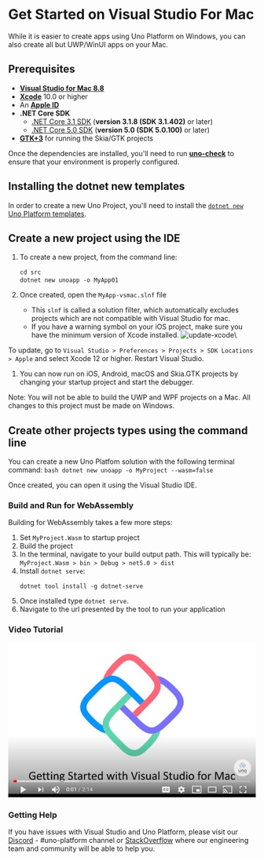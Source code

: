 # Get Started on Visual Studio For Mac

While it is easier to create apps using Uno Platform on Windows, you can also create all but UWP/WinUI apps on your Mac.

## Prerequisites
* [**Visual Studio for Mac 8.8**](https://visualstudio.microsoft.com/vs/mac/)
* [**Xcode**](https://apps.apple.com/us/app/xcode/id497799835?mt=12) 10.0 or higher
* An [**Apple ID**](https://support.apple.com/en-us/HT204316)
* **.NET Core SDK**
    * [.NET Core 3.1 SDK](https://dotnet.microsoft.com/download/dotnet-core/3.1) (**version 3.1.8 (SDK 3.1.402)** or later)
    * [.NET Core 5.0 SDK](https://dotnet.microsoft.com/download/dotnet-core/5.0) (**version 5.0 (SDK 5.0.100)** or later)
* [**GTK+3**](https://formulae.brew.sh/formula/gtk+3) for running the Skia/GTK projects

Once the dependencies are installed, you'll need to run [**uno-check**](external/uno.check/doc/using-uno-check.md) to ensure that your environment is properly configured.

## Installing the dotnet new templates
In order to create a new Uno Project, you'll need to install the [`dotnet new` Uno Platform templates](get-started-dotnet-new.md).

## Create a new project using the IDE
1. To create a new project, from the command line:
    ```
    cd src
    dotnet new unoapp -o MyApp01
    ```

1. Once created, open the `MyApp-vsmac.slnf` file
    - This `slnf` is called a solution filter, which automatically excludes projects which are not compatible with Visual Studio for mac.
    - If you have a warning symbol on your iOS project, make sure you have the minimum version of Xcode installed.
![update-xcode](Assets/quick-start/xcode-version-warning.jpg)\

To update, go to `Visual Studio > Preferences > Projects > SDK Locations > Apple` and select Xcode 12 or higher.
Restart Visual Studio.
1. You can now run on iOS, Android, macOS and Skia.GTK projects by changing your startup project and start the debugger.
   
Note: You will not be able to build the UWP and WPF projects on a Mac. All changes to this project must be made on Windows.

## Create other projects types using the command line

You can create a new Uno Platfom solution with the following terminal command:
    ```bash
    dotnet new unoapp -o MyProject --wasm=false
    ```

Once created, you can open it using the Visual Studio IDE.

### Build and Run for WebAssembly

Building for WebAssembly takes a few more steps:

1. Set `MyProject.Wasm` to startup project
1. Build the project
1. In the terminal, navigate to your build output path. This will typically be: `MyProject.Wasm > bin > Debug > net5.0 > dist`
1. Install `dotnet serve`:
    ```
    dotnet tool install -g dotnet-serve
    ```
1. Once installed type `dotnet serve`.
1. Navigate to the url presented by the tool to run your application

### Video Tutorial
[![Getting Started with Visual Studio for Mac video](Assets/vsmac-cover.JPG)](http://www.youtube.com/watch?v=ESGJr6kHQg0 "")

### Getting Help

If you have issues with Visual Studio and Uno Platform, please visit our [Discord](https://www.platform.uno/discord) - #uno-platform channel or [StackOverflow](https://stackoverflow.com/questions/tagged/uno-platform) where our engineering team and community will be able to help you. 

